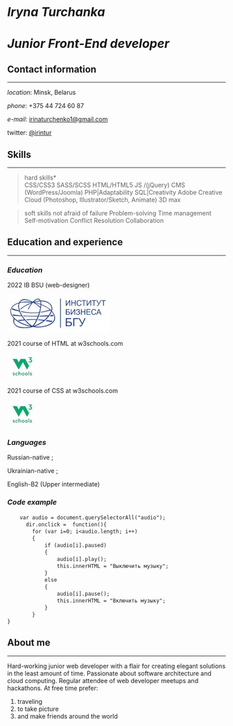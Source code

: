 # ***Iryna Turchanka***
# *Junior Front-End developer* 
## **Contact information**
***
*location*:
Minsk, Belarus

*phone*:
+375 44 724 60 87

*e-mail*:
irinaturchenko1@gmail.com

twitter: [@irintur](https://twitter.com/?lang=ru)
 
## **Skills**
***
>hard skills*         
CSS/CSS3
SASS/SCSS
HTML/HTML5
JS /(jQuery)
CMS (WordPress\/Joomla)
PHP|Adaptability
SQL|Creativity
Adobe Creative Cloud (Photoshop, Illustrator\/Sketch\, Animate)
3D max


>soft skills
not afraid of failure
Problem-solving
Time management
Self-motivation
Conflict Resolution
Collaboration

## **Education and experience**
***
### *Education*
2022 IB BSU (web-designer) 

![ib](/ib.JPG "logo")

2021 course of HTML at w3schools.com 

![w3](/3w.JPG "logo")

2021 course of CSS at w3schools.com

![w3s](/3w.JPG "logo")


### *Languages* 
Russian\-native ;


Ukrainian\-native ;


English\-B2 (Upper intermediate)

### *Code example* 
```var dir = document.querySelector("img");
    var audio = document.querySelectorAll("audio");
      dir.onclick =  function(){
        for (var i=0; i<audio.length; i++)
        {
            if (audio[i].paused)
            {
                audio[i].play();
                this.innerHTML = "Выключить музыку";
            }
            else
            {	
                audio[i].pause();
                this.innerHTML = "Включить музыку";
            }
        }
}   
```


## **About me**
***
Hard-working junior web developer with a flair for creating elegant solutions in the least amount of time. Passionate about software architecture and cloud computing. Regular attendee of web developer meetups and hackathons. At free time prefer\:
1. traveling 
2. to take picture
3. and make friends around the world
